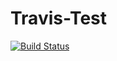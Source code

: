 Travis-Test
===========
[![Build Status](https://travis-ci.org/webron/Travis-Test.svg?branch=master)](https://travis-ci.org/webron/Travis-Test)

